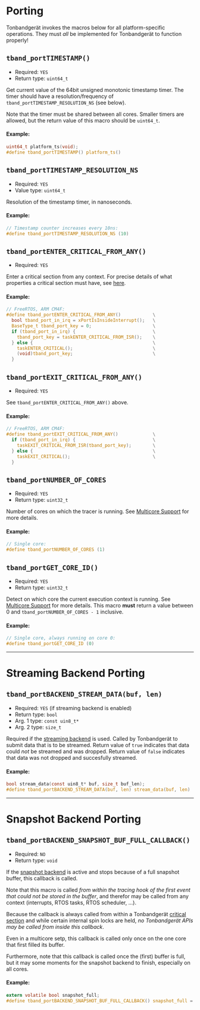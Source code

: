 # Porting

Tonbandgerät invokes the macros below for all platform-specific operations. They
must *all* be implemented for Tonbandgerät to function properly!

## `tband_portTIMESTAMP()`
- Required: `YES`
- Return type: `uint64_t`

Get current value of the 64bit unsigned monotonic timestamp timer. The timer should have a
resolution/frequency of `tband_portTIMESTAMP_RESOLUTION_NS` (see below).

Note that the timer must be shared between all cores. Smaller timers are allowed, but the
return value of this macro should be `uint64_t`.

#### Example:
```c
uint64_t platform_ts(void);
#define tband_portTIMESTAMP() platform_ts()
```

## `tband_portTIMESTAMP_RESOLUTION_NS`
- Required: `YES`
- Value type: `uint64_t`

Resolution of the timestamp timer, in nanoseconds.

#### Example:
```c
// Timestamp counter increases every 10ns:
#define tband_portTIMESTAMP_RESOLUTION_NS (10)
```

## `tband_portENTER_CRITICAL_FROM_ANY()`
- Required: `YES`

Enter a critical section from any context. For precise details of what properties
a critical section must have, see [here](./porting_critical_sections.md).

#### Example:
```c
// FreeRTOS, ARM CM4F:
#define tband_portENTER_CRITICAL_FROM_ANY()            \
  bool tband_port_in_irq = xPortIsInsideInterrupt();   \
  BaseType_t tband_port_key = 0;                       \
  if (tband_port_in_irq) {                             \
    tband_port_key = taskENTER_CRITICAL_FROM_ISR();    \
  } else {                                             \
    taskENTER_CRITICAL();                              \
    (void)tband_port_key;                              \
  }
```

## `tband_portEXIT_CRITICAL_FROM_ANY()`
- Required: `YES`

See `tband_portENTER_CRITICAL_FROM_ANY()` above.

#### Example:
```c
// FreeRTOS, ARM CM4F:
#define tband_portEXIT_CRITICAL_FROM_ANY()             \
  if (tband_port_in_irq) {                             \
    taskEXIT_CRITICAL_FROM_ISR(tband_port_key);        \
  } else {                                             \
    taskEXIT_CRITICAL();                               \
  }
```

## `tband_portNUMBER_OF_CORES`
- Required: `YES`
- Return type: `uint32_t`

Number of cores on which the tracer is running. See [Multicore Support](./multicore_support.md) for more
details.

#### Example:
```c
// Single core:
#define tband_portNUMBER_OF_CORES (1)
```

## `tband_portGET_CORE_ID()`
- Required: `YES`
- Return type: `uint32_t`

Detect on which core the current execution context is running. See [Multicore Support](./multicore_support.md) for more
details. This macro **must** return a value between 0 and `tband_portNUMBER_OF_CORES - 1` inclusive.

#### Example:
```c
// Single core, always running on core 0:
#define tband_portGET_CORE_ID (0)
```
---
# Streaming Backend Porting

## `tband_portBACKEND_STREAM_DATA(buf, len)`
- Required: `YES` (if streaming backend is enabled)
- Return type: `bool`
- Arg. 1 type: `const uin8_t*`
- Arg. 2 type: `size_t`

Required if the [streaming backend](./streaming.md) is used. Called by Tonbandgerät to
submit data that is to be streamed. Return value of `true` indicates that data could *not*
be streamed and was dropped. Return value of `false` indicates that data was not dropped
and succesfully streamed.

#### Example:
```c
bool stream_data(const uin8_t* buf, size_t buf_len);
#define tband_portBACKEND_STREAM_DATA(buf, len) stream_data(buf, len)
```

---
# Snapshot Backend Porting

## `tband_portBACKEND_SNAPSHOT_BUF_FULL_CALLBACK()`
- Required: `NO`
- Return type: `void`

If the [snapshot backend](./snapshot.md) is active and stops because of a full
snapshot buffer, this callback is called.

Note that this macro is called *from within the tracing hook of the first event that could not be stored in the buffer*, and
therefor may be called from any context (interrupts, RTOS tasks, RTOS scheduler, ...).

Because the callback is always called from within a Tonbandgerät [critical section](./porting_critical_sections.md) and
while certain internal spin locks are held, *no Tonbandgerät APIs may be called from inside this callback*.

Even in a multicore setp, this callback is called only once on the one core that first filled
its buffer.

Furthermore, note that this callback is called once the (first) buffer is full, but it may some moments for the snapshot
backend to finish, especially on all cores.

#### Example:
```c
extern volatile bool snapshot_full;
#define tband_portBACKEND_SNAPSHOT_BUF_FULL_CALLBACK() snapshot_full = true
```
